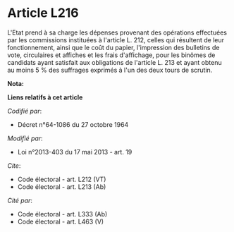 # Article L216

L'Etat prend à sa charge les dépenses provenant des opérations effectuées par les commissions instituées à l'article L. 212,
celles qui résultent de leur fonctionnement, ainsi que le coût du papier, l'impression des bulletins de vote, circulaires et
affiches et les frais d'affichage, pour les binômes de candidats ayant satisfait aux obligations de l'article L. 213 et ayant
obtenu au moins 5 % des suffrages exprimés à l'un des deux tours de scrutin.

**Nota:**



**Liens relatifs à cet article**

_Codifié par_:

  - Décret n°64-1086 du 27 octobre 1964

_Modifié par_:

  - Loi n°2013-403 du 17 mai 2013 - art. 19

_Cite_:

  - Code électoral - art. L212 (VT)
  - Code électoral - art. L213 (Ab)

_Cité par_:

  - Code électoral - art. L333 (Ab)
  - Code électoral - art. L463 (V)
